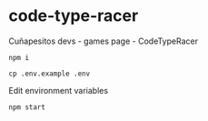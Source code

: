 # code-type-racer
Cuñapesitos devs - games page - CodeTypeRacer


`npm i`

`cp .env.example .env`

Edit environment variables

`npm start`
